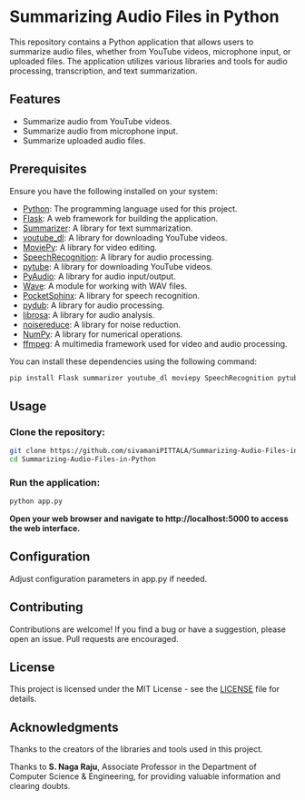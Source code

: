 # Summarizing Audio Files in Python

This repository contains a Python application that allows users to summarize audio files, whether from YouTube videos, microphone input, or uploaded files. The application utilizes various libraries and tools for audio processing, transcription, and text summarization.

## Features

- Summarize audio from YouTube videos.
- Summarize audio from microphone input.
- Summarize uploaded audio files.

## Prerequisites

Ensure you have the following installed on your system:

- [Python](https://www.python.org/downloads/): The programming language used for this project.
-  [Flask](https://pypi.org/project/Flask/): A web framework for building the application.
- [Summarizer](https://pypi.org/project/summarizer/): A library for text summarization.
- [youtube_dl](https://pypi.org/project/youtube_dl/): A library for downloading YouTube videos.
- [MoviePy](https://pypi.org/project/moviepy/): A library for video editing.
- [SpeechRecognition](https://pypi.org/project/SpeechRecognition/): A library for audio processing.
- [pytube](https://pypi.org/project/pytube/): A library for downloading YouTube videos.
- [PyAudio](https://pypi.org/project/PyAudio/): A library for audio input/output.
- [Wave](https://docs.python.org/3/library/wave.html): A module for working with WAV files.
- [PocketSphinx](https://pypi.org/project/pocketsphinx/): A library for speech recognition.
- [pydub](https://pypi.org/project/pydub/): A library for audio processing.
- [librosa](https://pypi.org/project/librosa/): A library for audio analysis.
- [noisereduce](https://pypi.org/project/noisereduce/): A library for noise reduction.
- [NumPy](https://pypi.org/project/numpy/): A library for numerical operations.
- [ffmpeg](https://www.ffmpeg.org/): A multimedia framework used for video and audio processing.

You can install these dependencies using the following command:

```bash
pip install Flask summarizer youtube_dl moviepy SpeechRecognition pytube PyAudio pydub librosa noisereduce numpy
```

## Usage

### Clone the repository:

```bash
git clone https://github.com/sivamaniPITTALA/Summarizing-Audio-Files-in-Python.git
cd Summarizing-Audio-Files-in-Python
```
### Run the application:
```bash
python app.py
```
**Open your web browser and navigate to http://localhost:5000 to access the web interface.**

## Configuration
Adjust configuration parameters in app.py if needed.

## Contributing
Contributions are welcome! If you find a bug or have a suggestion, please open an issue. Pull requests are encouraged.

## License

This project is licensed under the MIT License - see the [LICENSE](LICENSE) file for details.

## Acknowledgments


Thanks to the creators of the libraries and tools used in this project.

Thanks to **S. Naga Raju**, Associate Professor in the Department of Computer Science & Engineering, for providing valuable information and clearing doubts.


